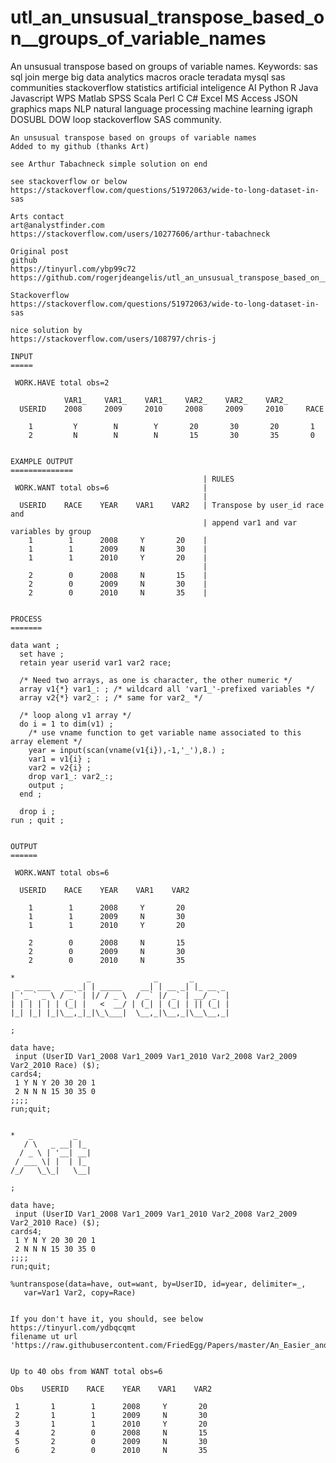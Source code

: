 # utl_an_unsusual_transpose_based_on__groups_of_variable_names
An unsusual transpose based on  groups of variable names. Keywords: sas sql join merge big data analytics macros oracle teradata mysql sas communities stackoverflow statistics artificial inteligence AI Python R Java Javascript WPS Matlab SPSS Scala Perl C C# Excel MS Access JSON graphics maps NLP natural language processing machine learning igraph DOSUBL DOW loop stackoverflow SAS community.
    
    An unsusual transpose based on groups of variable names
    Added to my github (thanks Art)

    see Arthur Tabachneck simple solution on end

    see stackoverflow or below
    https://stackoverflow.com/questions/51972063/wide-to-long-dataset-in-sas

    Arts contact
    art@analystfinder.com
    https://stackoverflow.com/users/10277606/arthur-tabachneck

    Original post
    github
    https://tinyurl.com/ybp99c72
    https://github.com/rogerjdeangelis/utl_an_unsusual_transpose_based_on__groups_of_variable_names

    Stackoverflow
    https://stackoverflow.com/questions/51972063/wide-to-long-dataset-in-sas

    nice solution by
    https://stackoverflow.com/users/108797/chris-j

    INPUT
    =====

     WORK.HAVE total obs=2

                VAR1_    VAR1_    VAR1_    VAR2_    VAR2_    VAR2_
      USERID    2008     2009     2010     2008     2009     2010     RACE

        1         Y        N        Y       20       30       20       1
        2         N        N        N       15       30       35       0


    EXAMPLE OUTPUT
    ==============
                                               | RULES
     WORK.WANT total obs=6                     |
                                               |
      USERID    RACE    YEAR    VAR1    VAR2   | Transpose by user_id race and
                                               | append var1 and var variables by group
        1        1      2008     Y       20    |
        1        1      2009     N       30    |
        1        1      2010     Y       20    |
                                               |
        2        0      2008     N       15    |
        2        0      2009     N       30    |
        2        0      2010     N       35    |


    PROCESS
    =======

    data want ;
      set have ;
      retain year userid var1 var2 race;

      /* Need two arrays, as one is character, the other numeric */
      array v1{*} var1_: ; /* wildcard all 'var1_'-prefixed variables */
      array v2{*} var2_: ; /* same for var2_ */

      /* loop along v1 array */
      do i = 1 to dim(v1) ;
        /* use vname function to get variable name associated to this array element */
        year = input(scan(vname(v1{i}),-1,'_'),8.) ;
        var1 = v1{i} ;
        var2 = v2{i} ;
        drop var1_: var2_:;
        output ;
      end ;

      drop i ;
    run ; quit ;


    OUTPUT
    ======

     WORK.WANT total obs=6

      USERID    RACE    YEAR    VAR1    VAR2

        1        1      2008     Y       20
        1        1      2009     N       30
        1        1      2010     Y       20

        2        0      2008     N       15
        2        0      2009     N       30
        2        0      2010     N       35

    *                _              _       _
     _ __ ___   __ _| | _____    __| | __ _| |_ __ _
    | '_ ` _ \ / _` | |/ / _ \  / _` |/ _` | __/ _` |
    | | | | | | (_| |   <  __/ | (_| | (_| | || (_| |
    |_| |_| |_|\__,_|_|\_\___|  \__,_|\__,_|\__\__,_|

    ;

    data have;
     input (UserID Var1_2008 Var1_2009 Var1_2010 Var2_2008 Var2_2009 Var2_2010 Race) ($);
    cards4;
     1 Y N Y 20 30 20 1
     2 N N N 15 30 35 0
    ;;;;
    run;quit;


    *   _         _
       / \   _ __| |_
      / _ \ | '__| __|
     / ___ \| |  | |_
    /_/   \_\_|   \__|

    ;

    data have;
     input (UserID Var1_2008 Var1_2009 Var1_2010 Var2_2008 Var2_2009 Var2_2010 Race) ($);
    cards4;
     1 Y N Y 20 30 20 1
     2 N N N 15 30 35 0
    ;;;;
    run;quit;

    %untranspose(data=have, out=want, by=UserID, id=year, delimiter=_,
       var=Var1 Var2, copy=Race)


    If you don't have it, you should, see below
    https://tinyurl.com/ydbqcqmt
    filename ut url 'https://raw.githubusercontent.com/FriedEgg/Papers/master/An_Easier_and_Faster_Way_to_Untranspose_a_Wide_File/src/untranspose.sas';


    Up to 40 obs from WANT total obs=6

    Obs    USERID    RACE    YEAR    VAR1    VAR2

     1       1        1      2008     Y       20
     2       1        1      2009     N       30
     3       1        1      2010     Y       20
     4       2        0      2008     N       15
     5       2        0      2009     N       30
     6       2        0      2010     N       35




